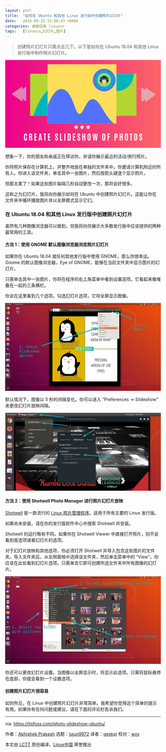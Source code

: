 ```yaml
---
layout: post
title:	"如何在 Ubuntu 和其他 Linux 发行版中创建照片幻灯片"
date:	2018-09-25 15:08:43 +0800 
categories:	桌面应用 linuxcn 
tags:	[linuxcn,幻灯片,图片]
---
```




> 
> 创建照片幻灯片只需点击几下。以下是如何在 Ubuntu 18.04 和其他 Linux 发行版中制作照片幻灯片。
> 
> 
> 


![How to create slideshow of photos in Ubuntu Linux](/Asserts/Images/album/201809/25/150844dpscmrp9gimrg99i.png)


想象一下，你的朋友和亲戚正在拜访你，并请你展示最近的活动/旅行照片。


你将照片保存在计算机上，并整齐地放在单独的文件夹中。你邀请计算机附近的所有人。你进入该文件夹​​，单击其中一张图片，然后按箭头键逐个显示照片。


但那太累了！如果这些图片每隔几秒自动更改一次，那将会好很多。


这称之为幻灯片，我将向你展示如何在 Ubuntu 中创建照片幻灯片。这能让你在文件夹中循环播放图片并以全屏模式显示它们。


### 在 Ubuntu 18.04 和其他 Linux 发行版中创建照片幻灯片


虽然有几种图像浏览器可以做到，但我将向你展示大多数发行版中应该提供的两种最常用的工具。


#### 方法 1：使用 GNOME 默认图像浏览器浏览照片幻灯片


如果你在 Ubuntu 18.04 或任何其他发行版中使用 GNOME，那么你很幸运。Gnome 的默认图像浏览器，Eye of GNOME，能够在当前文件夹中显示图片的幻灯片。


只需单击其中一张图片，你将在程序的右上角菜单中看到设置选项。它看起来像堆叠在一起的三条横栏。


你会在这里看到几个选项。勾选幻灯片选项，它将全屏显示图像。


![How to create slideshow of photos in Ubuntu Linux](/Asserts/Images/album/201809/25/150845lqntyyky22i7n8mq.jpg)


默认情况下，图像以 5 秒的间隔变化。你可以进入 “Preferences -> Slideshow” 来更改幻灯片放映间隔。


![change slideshow interval in Ubuntu](/Asserts/Images/album/201809/25/150845gu3dnvp6v8njulon.jpg)


#### 方法 2：使用 Shotwell Photo Manager 进行照片幻灯片放映


[Shotwell](https://wiki.gnome.org/Apps/Shotwell) 是一款流行的 [Linux 照片管理程序](https://itsfoss.com/linux-photo-management-software/)。适用于所有主要的 Linux 发行版。


如果尚未安装，请在你的发行版软件中心中搜索 Shotwell 并安装。


Shotwell 的运行略有不同。如果你在 Shotwell Viewer 中直接打开照片，则不会看到首选项或者幻灯片的选项。


对于幻灯片放映和其他选项，你必须打开 Shotwell 并导入包含这些图片的文件夹。导入文件夹后，从左侧窗格中选择该文件夹，然后单击菜单中的 “View”。你应该在此处看到幻灯片选项。只需单击它即可创建所选文件夹中所有图像的幻灯片。


![How to create slideshow of photos in Ubuntu Linux](/Asserts/Images/album/201809/25/150846cqcbt2obybc8p8ec.jpg)


你还可以更改幻灯片设置。当图像以全屏显示时，将显示此选项。只需将鼠标悬停在底部，你就会看到一个设置选项。


#### 创建照片幻灯片很容易


如你所见，在 Linux 中创建照片幻灯片非常简单。我希望你觉得这个简单的提示有用。如果你有任何问题或建议，请在下面的评论栏告诉我们。




---


via: <https://itsfoss.com/photo-slideshow-ubuntu/>


作者：[Abhishek Prakash](https://itsfoss.com/author/abhishek/) 选题：[lujun9972](https://github.com/lujun9972) 译者：[geekpi](https://github.com/geekpi) 校对：[wxy](https://github.com/wxy)


本文由 [LCTT](https://github.com/LCTT/TranslateProject) 原创编译，[Linux中国](https://linux.cn/) 荣誉推出
